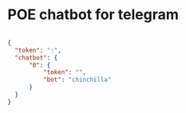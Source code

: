 # POE chatbot for telegram

```json

{
  "token": ":",
  "chatbot": {
      "0": {
          "token": "",
          "bot": "chinchilla"
      }
  }
}
```